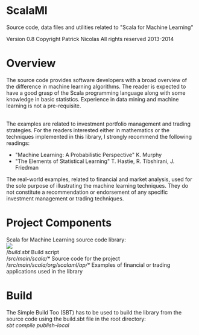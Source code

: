 ScalaMl
=======

Source code, data files and utilities related to "Scala for Machine Learning"


Version 0.8 Copyright Patrick Nicolas All rights reserved 2013-2014

<h1>Overview</h1>
The source code provides software developers with a broad overview of the difference in machine learning algorithms. The reader is expected to have a good grasp of the Scala programming language along with some knowledge in basic statistics. Experience in data mining and machine learning is not a pre-requisite.<br><br>

The examples are related to investment portfolio management and trading strategies. For the readers interested either in mathematics or the techniques implemented in this library, I strongly recommend the following readings:
<ul>
<li>"Machine Learning: A Probabilistic Perspective" K. Murphy</li>
<li>"The Elements of Statistical Learning" T. Hastie, R. Tibshirani, J. Friedman</li>
</ul>
The real-world examples, related to financial and market analysis, used for the sole purpose of illustrating the machine learning techniques. They do not constitute a recommendation or endorsement of any specific investment management or trading techniques.<br>

<h1>Project Components</h1>
Scala for Machine Learning source code library:<br>
<img src="images/8742OS_libsource.png"><br>
/<i>build.sbt</i>  Build script<br>
/<i>src/main/scala/*</i> Source code for the project<br>
/<i>src/main/scala/org/scalaml/ap/*</i> Examples of financial or trading applications used in the library<br>


<h1>Build</h1>
The Simple Build Too (SBT) has to be used to build the library from the source code using the build.sbt file in the root directory:<br>
<i>sbt compile publish-local</i>

